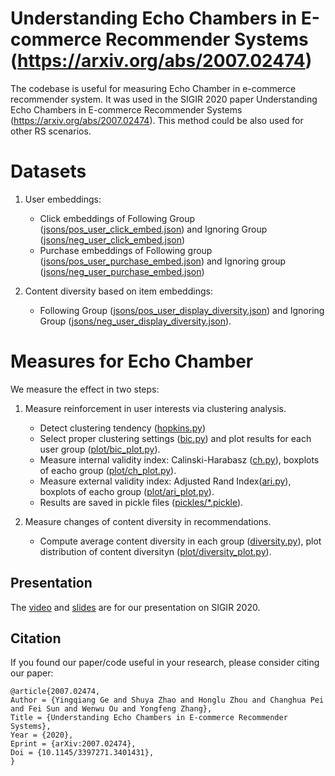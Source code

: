 # Understanding Echo Chambers in E-commerce Recommender Systems (https://arxiv.org/abs/2007.02474)

The codebase is useful for measuring Echo Chamber in e-commerce recommender system. It was used in the SIGIR 2020 paper Understanding Echo Chambers in E-commerce Recommender Systems (https://arxiv.org/abs/2007.02474). This method could be also used for other RS scenarios.

# Datasets

1. User embeddings:

    * Click embeddings of Following Group ([jsons/pos_user_click_embed.json](https://github.com/szhaofelicia/EchoChamberInEcommerce/blob/master/jsons/pos_user_click_embed.json)) and Ignoring Group ([jsons/neg_user_click_embed.json](https://github.com/szhaofelicia/EchoChamberInEcommerce/blob/master/jsons/neg_user_click_embed.json))
    * Purchase embeddings of Following group ([jsons/pos_user_purchase_embed.json](https://github.com/szhaofelicia/EchoChamberInEcommerce/blob/master/jsons/pos_user_purchase_embed.json)) and Ignoring group ([jsons/neg_user_purchase_embed.json](https://github.com/szhaofelicia/EchoChamberInEcommerce/blob/master/jsons/neg_user_purchase_embed.json))

2. Content diversity based on item embeddings:
    * Following Group ([jsons/pos_user_display_diversity.json](https://github.com/szhaofelicia/EchoChamberInEcommerce/blob/master/jsons/pos_user_display_diversity.json)) and Ignoring Group ([jsons/neg_user_display_diversity.json](https://github.com/szhaofelicia/EchoChamberInEcommerce/blob/master/jsons/neg_user_display_diversity.json)).
# Measures for Echo Chamber
We measure the effect in two steps:

1. Measure reinforcement in user interests via clustering analysis.

    * Detect clustering tendency ([hopkins.py](https://github.com/szhaofelicia/EchoChamberInEcommerce/blob/master/hopkins.py))
    * Select proper clustering settings ([bic.py](https://github.com/szhaofelicia/EchoChamberInEcommerce/blob/master/bic.py)) and plot results for each user group ([plot/bic_plot.py](https://github.com/szhaofelicia/EchoChamberInEcommerce/blob/master/plot/bic_plot.py)).
    * Measure internal validity index: Calinski-Harabasz ([ch.py](https://github.com/szhaofelicia/EchoChamberInEcommerce/blob/master/ch.py)), boxplots of eacho group ([plot/ch_plot.py](https://github.com/szhaofelicia/EchoChamberInEcommerce/blob/master/plot/ch_plot.py)).
    * Measure external validity index: Adjusted Rand Index([ari.py](https://github.com/szhaofelicia/EchoChamberInEcommerce/blob/master/ari.py)), boxplots of eacho group ([plot/ari_plot.py](https://github.com/szhaofelicia/EchoChamberInEcommerce/blob/master/plot/ari_plot.py)).
    * Results are saved in pickle files ([pickles/*.pickle](https://github.com/szhaofelicia/EchoChamberInEcommerce/blob/master/pickles)).
2. Measure changes of content diversity in recommendations.

    * Compute average content diversity in each group ([diversity.py](https://github.com/szhaofelicia/EchoChamberInEcommerce/blob/master/diversity.py)), plot distribution of content diversityn ([plot/diversity_plot.py](https://github.com/szhaofelicia/EchoChamberInEcommerce/blob/master/plot/diversity_plot.py)).


## Presentation
The [video](https://github.com/szhaofelicia/EchoChamberInEcommerce/blob/master/ind0007.mp4) and [slides](https://github.com/szhaofelicia/EchoChamberInEcommerce/blob/master/presentation.pdf) are for our presentation on SIGIR 2020.


## Citation

If you found our paper/code useful in your research, please consider citing
our paper:

```
@article{2007.02474,
Author = {Yingqiang Ge and Shuya Zhao and Honglu Zhou and Changhua Pei and Fei Sun and Wenwu Ou and Yongfeng Zhang},
Title = {Understanding Echo Chambers in E-commerce Recommender Systems},
Year = {2020},
Eprint = {arXiv:2007.02474},
Doi = {10.1145/3397271.3401431},
}
```
